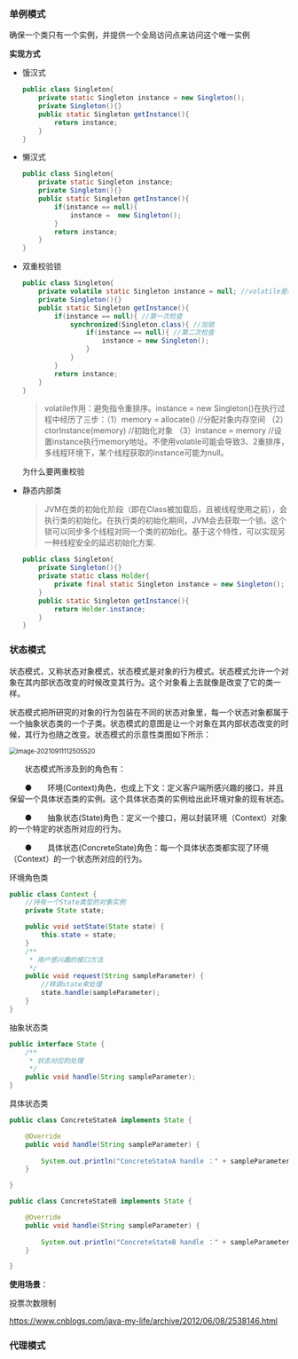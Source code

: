 ### 单例模式

确保一个类只有一个实例，并提供一个全局访问点来访问这个唯一实例

**实现方式**

- 饿汉式

  ```java
  public class Singleton{
      private static Singleton instance = new Singleton();
      private Singleton(){}
      public static Singleton getInstance(){
          return instance;
      }
  }
  ```

- 懒汉式

  ```java
  public class Singleton{
      private static Singleton instance;
      private Singleton(){}
      public static Singleton getInstance(){
          if(instance == null){
              instance =  new Singleton();
          }
          return instance;
      }
  }
  ```

- 双重校验锁

  ```java
  public class Singleton{
      private volatile static Singleton instance = null; //volatile是必要的，避免重排序
      private Singleton(){}
      public static Singleton getInstance(){
          if(instance == null){ //第一次检查
              synchronized(Singleton.class){ //加锁
                  if(instance == null){ //第二次检查
                      instance = new Singleton();
                  }
              }
          }
          return instance;
      }
  }
  ```

  > volatile作用：避免指令重排序。instance = new Singleton()在执行过程中经历了三步：（1）memory = allocate() //分配对象内存空间 （2）ctorInstance(memory) //初始化对象 （3）instance = memory //设置instance执行memory地址。不使用volatile可能会导致3、2重排序，多线程环境下，某个线程获取的instance可能为null。

  为什么要两重校验

- 静态内部类

  > JVM在类的初始化阶段（即在Class被加载后，且被线程使用之前），会执行类的初始化。在执行类的初始化期间，JVM会去获取一个锁。这个锁可以同步多个线程对同一个类的初始化。基于这个特性，可以实现另一种线程安全的延迟初始化方案.

  ```java
  public class Singleton{
      private Singleton(){}
      private static class Holder{
          private final static Singleton instance = new Singleton();
      }
      public static Singleton getInstance(){
          return Holder.instance;
      }
  }
  ```

### 状态模式

状态模式，又称状态对象模式，状态模式是对象的行为模式。状态模式允许一个对象在其内部状态改变的时候改变其行为。这个对象看上去就像是改变了它的类一样。

状态模式把所研究的对象的行为包装在不同的状态对象里，每一个状态对象都属于一个抽象状态类的一个子类。状态模式的意图是让一个对象在其内部状态改变的时候，其行为也随之改变。状态模式的示意性类图如下所示：

<img src="C:\Users\jwliu\AppData\Roaming\Typora\typora-user-images\image-20210911112505520.png" alt="image-20210911112505520" style="zoom:80%;" />

　　状态模式所涉及到的角色有：

　　●　　环境(Context)角色，也成上下文：定义客户端所感兴趣的接口，并且保留一个具体状态类的实例。这个具体状态类的实例给出此环境对象的现有状态。

　　●　　抽象状态(State)角色：定义一个接口，用以封装环境（Context）对象的一个特定的状态所对应的行为。

　　●　　具体状态(ConcreteState)角色：每一个具体状态类都实现了环境（Context）的一个状态所对应的行为。

环境角色类

```java
public class Context {
    //持有一个State类型的对象实例
    private State state;

    public void setState(State state) {
        this.state = state;
    }
    /**
     * 用户感兴趣的接口方法
     */
    public void request(String sampleParameter) {
        //转调state来处理
        state.handle(sampleParameter);
    }
}
```

抽象状态类

```java
public interface State {
    /**
     * 状态对应的处理
     */
    public void handle(String sampleParameter);
}
```

具体状态类

```java
public class ConcreteStateA implements State {

    @Override
    public void handle(String sampleParameter) {
        
        System.out.println("ConcreteStateA handle ：" + sampleParameter);
    }

}
```

```java
public class ConcreteStateB implements State {

    @Override
    public void handle(String sampleParameter) {
        
        System.out.println("ConcreteStateB handle ：" + sampleParameter);
    }

}
```

**使用场景**：

投票次数限制

https://www.cnblogs.com/java-my-life/archive/2012/06/08/2538146.html

### 代理模式
